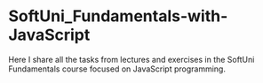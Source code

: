 # SoftUni_Fundamentals-with-JavaScript
Here I share all the tasks from lectures and exercises in the SoftUni Fundamentals course focused on JavaScript programming.
